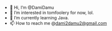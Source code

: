 - 👋 Hi, I’m @DamiDamu
- 👀 I’m interested in tomfoolery for now, lol.
- 🌱 I’m currently learning Java.
- 📫 How to reach me @dami2damu2@gmail.com

<!---
DamiDamu/DamiDamu is a ✨ special ✨ repository because its `README.md` (this file) appears on your GitHub profile.
You can click the Preview link to take a look at your changes.
--->
